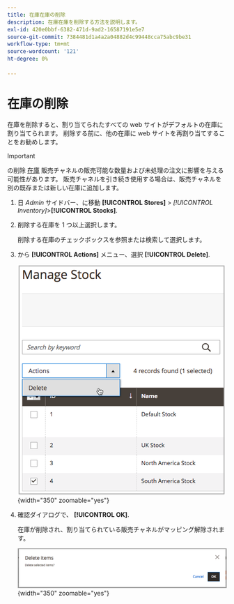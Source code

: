 ```yaml
---
title: 在庫在庫の削除
description: 在庫在庫を削除する方法を説明します。
exl-id: 420e0bbf-6382-471d-9ad2-16587191e5e7
source-git-commit: 7384481d1a4a2a04882d4c99448cca75abc9be31
workflow-type: tm+mt
source-wordcount: '121'
ht-degree: 0%

---
```


# 在庫の削除

在庫を削除すると、割り当てられたすべての web サイトがデフォルトの在庫に割り当てられます。 削除する前に、他の在庫に web サイトを再割り当てすることをお勧めします。

>[!IMPORTANT]
>
>の削除 [在庫](stocks-manage.md) 販売チャネルの販売可能な数量および未処理の注文に影響を与える可能性があります。 販売チャネルを引き続き使用する場合は、販売チャネルを別の既存または新しい在庫に追加します。

1. 日 _Admin_ サイドバー、に移動 **[!UICONTROL Stores]** > _[!UICONTROL Inventory]_>**[!UICONTROL Stocks]**.

1. 削除する在庫を 1 つ以上選択します。

   削除する在庫のチェックボックスを参照または検索して選択します。

1. から **[!UICONTROL Actions]** メニュー、選択 **[!UICONTROL Delete]**.

   ![アクション メニューから「削除」を選択します](assets/inventory-stock-delete.png){width="350" zoomable="yes"}

1. 確認ダイアログで、 **[!UICONTROL OK]**.

   在庫が削除され、割り当てられている販売チャネルがマッピング解除されます。

   ![在庫の削除の検証メッセージ](assets/inventory-stock-delete-confirm.png){width="350" zoomable="yes"}
